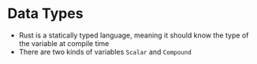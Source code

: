 # Data Types

- Rust is a statically typed language, meaning it should know the type of the variable at compile time
- There are two kinds of variables `Scalar` and `Compound`